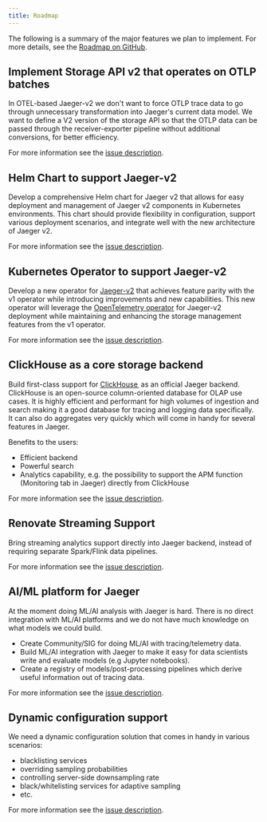 ```yaml
---
title: Roadmap
---
```


The following is a summary of the major features we plan to implement.
For more details, see the [Roadmap on GitHub](https://github.com/orgs/jaegertracing/projects/4/views/1?layout=table).

## Implement Storage API v2 that operates on OTLP batches

In OTEL-based Jaeger-v2 we don't want to force OTLP trace data to go through unnecessary transformation into Jaeger's current data model. We want to define a V2 version of the storage API so that the OTLP data can be passed through the receiver-exporter pipeline without additional conversions, for better efficiency.

For more information see the [issue description](https://github.com/jaegertracing/jaeger/issues/5079).

## Helm Chart to support Jaeger-v2 

Develop a comprehensive Helm chart for Jaeger v2 that allows for easy deployment and management of Jaeger v2 components in Kubernetes environments. This chart should provide flexibility in configuration, support various deployment scenarios, and integrate well with the new architecture of Jaeger v2.

For more information see the [issue description](https://github.com/jaegertracing/helm-charts/issues/610).

## Kubernetes Operator to support Jaeger-v2 

Develop a new operator for [Jaeger-v2](https://github.com/jaegertracing/jaeger/issues/4843) that achieves feature parity with the v1 operator while introducing improvements and new capabilities. This new operator will leverage the [OpenTelemetry operator](https://github.com/open-telemetry/opentelemetry-operator) for Jaeger-v2 deployment while maintaining and enhancing the storage management features from the v1 operator.

For more information see the [issue description](https://github.com/jaegertracing/jaeger-operator/issues/2717).

## ClickHouse as a core storage backend

Build first-class support for [ClickHouse ](https://github.com/ClickHouse/ClickHouse) as an official Jaeger backend. ClickHouse is an open-source column-oriented database for OLAP use cases. It is highly efficient and performant for high volumes of ingestion and search making it a good database for tracing and logging data specifically. It can also do aggregates very quickly which will come in handy for several features in Jaeger. 

Benefits to the users:

* Efficient backend
* Powerful search
* Analytics capability, e.g. the possibility to support the APM function (Monitoring tab in Jaeger) directly from ClickHouse

For more information see the [issue description](https://github.com/jaegertracing/jaeger/issues/4196).

## Renovate Streaming Support

Bring streaming analytics support directly into Jaeger backend, instead of requiring separate Spark/Flink data pipelines.

For more information see the [issue description](https://github.com/jaegertracing/jaeger/issues/5910).

## AI/ML platform for Jaeger

At the moment doing ML/AI analysis with Jaeger is hard. There is no direct integration with ML/AI platforms and we do not have much knowledge on what models we could build.

* Create Community/SIG for doing ML/AI with tracing/telemetry data.
* Build ML/AI integration with Jaeger to make it easy for data scientists write and evaluate models (e.g Jupyter notebooks).
* Create a registry of models/post-processing pipelines which derive useful information out of tracing data.

For more information see the [issue description](https://github.com/jaegertracing/jaeger/issues/1639).

## Dynamic configuration support

We need a dynamic configuration solution that comes in handy in various scenarios:
  * blacklisting services
  * overriding sampling probabilities
  * controlling server-side downsampling rate
  * black/whitelisting services for adaptive sampling
  * etc.

For more information see the [issue description](https://github.com/jaegertracing/jaeger/issues/355).

